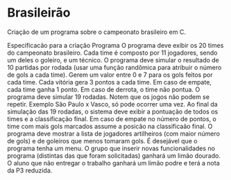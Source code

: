 # Brasileirão
Criação de um programa sobre o campeonato brasileiro em C.

Especificacão para a criação Programa
O programa deve exibir os 20 times do campeonato brasileiro. Cada time é composto por 11 jogadores, sendo um deles o goleiro, e um técnico.
O programa deve simular o resultado de 10 partidas por rodada (usar uma função randômica para atribuir o número de gols a cada time). Gerem um valor entre 0 e 7 para os gols feitos por cada time.
Cada vitória gera 3 pontos a cada time. Em caso de empate, cada time ganha 1 ponto. Em caso de derrota, o time não pontua.
O programa deve simular 19 rodadas. Notem que os jogos não podem se repetir. Exemplo São Paulo x Vasco, só pode ocorrer uma vez.
Ao final da simulação das 19 rodadas, o sistema deve exibir a pontuação de todos os times e a classificação final.
Em caso de empate no número de pontos, o time com mais gols marcados assume a posicão na classificaão final.
O programa deve mostrar a lista de jogadores artilheiros (com maior número de gols) e de goleiros que menos tomaram gols.
É desejável que o programa tenha um menu.
O grupo que inserir novas funcionalidades no programa (distintas das que foram solicitadas) ganhará um limão dourado.
O aluno que não entregar o trabalho ganhará um limão podre e terá a nota da P3 reduzida.
